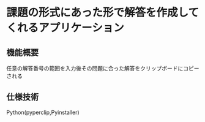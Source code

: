 # 課題の形式にあった形で解答を作成してくれるアプリケーション
## 機能概要
任意の解答番号の範囲を入力後その問題に合った解答をクリップボードにコピーされる
## 仕様技術
Python(pyperclip,Pyinstaller)
